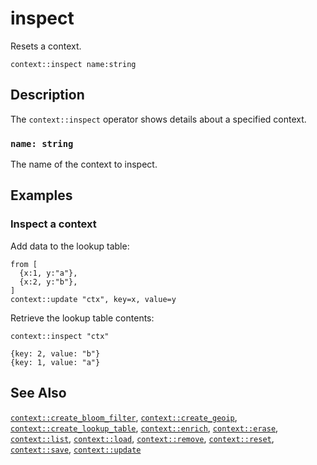 # inspect

Resets a context.

```tql
context::inspect name:string
```

## Description

The `context::inspect` operator shows details about a specified context.

### `name: string`

The name of the context to inspect.

## Examples

### Inspect a context

Add data to the lookup table:

```tql
from [
  {x:1, y:"a"},
  {x:2, y:"b"},
]
context::update "ctx", key=x, value=y
```

Retrieve the lookup table contents:

```tql
context::inspect "ctx"
```

```tql
{key: 2, value: "b"}
{key: 1, value: "a"}
```

## See Also

[`context::create_bloom_filter`](create_bloom_filter.md),
[`context::create_geoip`](create_geoip.md),
[`context::create_lookup_table`](create_lookup_table.md),
[`context::enrich`](enrich.md),
[`context::erase`](enrich.md),
[`context::list`](list.md),
[`context::load`](load.md),
[`context::remove`](remove.md),
[`context::reset`](reset.md),
[`context::save`](save.md),
[`context::update`](update.md)
